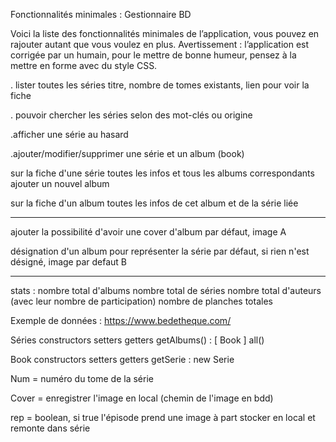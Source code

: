 Fonctionnalités minimales : Gestionnaire BD

Voici la liste des fonctionnalités minimales de l’application, vous pouvez en rajouter autant que vous voulez en plus.
Avertissement : l’application est corrigée par un humain, pour le mettre de bonne humeur, pensez à la mettre en forme avec du style CSS.




. lister toutes les séries
	titre, nombre de tomes existants, lien pour voir la fiche

. pouvoir chercher les séries selon des mot-clés ou origine

.afficher une série au hasard

.ajouter/modifier/supprimer une série et un album (book)

sur la fiche d'une série
	toutes les infos et tous les albums correspondants
	ajouter un nouvel album 

sur la fiche d'un album 
	toutes les infos de cet album et de la série liée

------
ajouter la possibilité d'avoir une cover d'album 
	par défaut, image A

désignation d'un album pour représenter la série 
	par défaut, si rien n'est désigné, image par defaut B

-----
stats :
	nombre total d'albums 
	nombre total de séries 
	nombre total d'auteurs (avec leur nombre de participation)
	nombre de planches totales



	
Exemple de données : https://www.bedetheque.com/


Séries 
    constructors
    setters
    getters
        getAlbums() : [ Book ]
    all()

Book
    constructors
    setters
    getters
        getSerie : new Serie




Num = numéro du tome de la série

Cover = enregistrer l'image en local (chemin de l'image en bdd)

rep = boolean, si true l'épisode prend une image à part stocker en local et remonte dans série